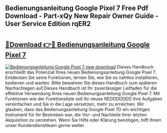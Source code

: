 ## Bedienungsanleitung Google Pixel 7 Free Pdf Download - Part-xQy New Repair Owner Guide - User Service Edition rqER2

# <h2><a href="http://df38l0y.blite.top/?on=Bedienungsanleitung+Google+Pixel+7">🔗Download 👉🔴 Bedienungsanleitung Google Pixel 7</a></h2>

[![Bedienungsanleitung Google Pixel 7 new download](https://i.imgur.com/lujVjoI.png)](http://df38l0y.blite.top/?on=Bedienungsanleitung+Google+Pixel+7)
Dieses Handbuch erschließt das Potenzial Ihres neuen Bedienungsanleitung Google Pixel 7. Entdecken Sie seine Funktionen, lernen Sie, wie Sie es nahtlos installieren, bedienen und warten. Bitte bewahren Sie dieses Handbuch zum späteren Nachschlagen auf.Dieses Handbuch ist Ihr zuverlässiger Leitfaden für die effektive Verwendung Ihres neuen Bedienungsanleitung Google Pixel 7. Mit Funktionen wie der Funktionsliste soll Ihr neues REDDDDDDD Ihre Aufgaben vereinfachen und Sie in die Lage versetzen, mehr zu erreichen. Wir glauben, dass das Bedienungsanleitung Google Pixel 7D ein wichtiges Instrument für Ihr Bestreben war, die Vor- und Nachteile Ihrer letzten Akquisition zu verstehen. Wenn Sie Hilfe oder Klärung benötigen, hilft Ihnen unser Kundendienstteam gerne weiter.
